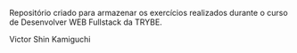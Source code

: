 Repositório criado para armazenar os exercícios realizados durante o curso de Desenvolver WEB Fullstack da TRYBE. 

Victor Shin Kamiguchi
